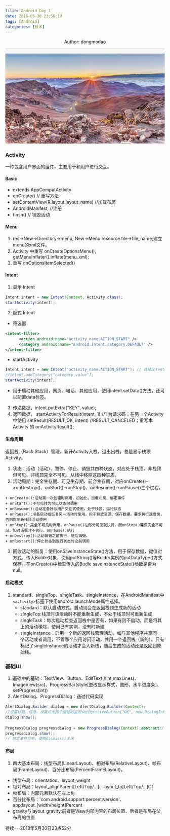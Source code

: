 ```yaml
---
title: Android Day 1
date: 2018-05-30 23:56:19
tags: [Android]
categories: [技术]
---
```

<center>
Author: dongmodao
</center>

---

![](Android-Day-1/index.jpg)

### Activity
一种包含用户界面的组件，主要用于和用户进行交互。

#### Basic

 + extends AppCompatActivity
 + onCreate() // 重写方法
 + setContentView(R.layout.layout_name) //加载布局
 + AndroidManifest, <activity android:name=".Activity_Name">  //注册
 + finsh()      // 销毁活动 <!-- more -->
#### Menu
 1. res->New->Directory->menu, New->Menu resource file->file_name;建立menu的xml文件。
 2. Activity 中重写 onCreateOptionsMenu(), getMenuInflater().inflate(menu_xml);
 3. 重写 onOptionsItemSelected()

#### Intent
 1. 显示 Intent
  ``` java
  Intent intent = new Intent(Context, Activity.class);
  startActivity(intent);
  ```
 2. 隐式 Intent
  + 筛选器
  ``` xml
  <intent-filter>
        <action android:name="activity_name.ACTION_START" />
        <category android:name="android.intent.category.DEFAULT" />
  </intent-filter>
  ```
  + startActivity
  ``` java
  Intent intent = new Intent("activity_name.ACTION_START"); // 选择intent
  //intent.addCategory("category_value");
  startActivity(intent);
  ```
  + 用于启动其他应用，网页、电话、其他应用，使用intent.setData()方法，还可以配置data标签。

 3. 传递数据，intent.putExtra("KEY", value);
 4. 返回数据， startActivityForResult(intent, 1);//1 为请求码；在另一个Activity中使用 setResult(RESULT_OK, intent) //RESULT_CANCELED；重写本Activity 的 onActivityResult();


#### 生命周期
返回栈（Back Stack）管理，新开Activity入栈，退出出栈，总是显示栈顶Activity。

 1. 状态：活动（活动）、暂停、停止、销毁共四种状态，对应处于栈顶、非栈顶但可见、非栈顶完全不可见、从栈中移除这四种实质。
 2. 活动周期：完全生存期、可见生存期、前台生存期，对应onCreate()->onDestroy()、onStart()->onStop()、onResume()->onPause()三个过程。
  ```
  + onCreate():活动第一次创建时调用，初始化，加载布局、绑定事件
  + onStart():不可见转为可见状态时调用
  + onResume():活动准备好与用户交互式使用，处于栈顶，运行状态
  + onPause():准备启动或恢复另一活动时使用，用于释放资源、保存数据。要求执行速度快，否则影响新栈顶活动使用
  + onStop():完全不可见时调用，onPause()在部分可见就执行，而onStop()需要完全不可见，如对话框时不执行，onPause()执行
  + onDestroy():活动销毁之前执行，随后销毁。
  + onRestart():停止状态到运行状态时之前调用
  ```
 3. 回收活动的恢复：使用onSaveInstanceState()方法，用于保存数据，键值对方式，传入Buldle对象，使用putString()等Bulder实例的putDataType()方式保存。在onCreate()中检查传入的Budle saveInstanceState()参数是否为null。

#### 启动模式
 1. standard、singleTop、singleTask、singleInstance，在AndroidManifest中``<activity>``标签下使用android:launchMode属性选择。
    + standard：默认启动方式，启动则会在返回栈顶生成新的活动
    + singleTop:栈顶时该活动时不能重新生成，不处于栈顶时可重新生成
    + singleTask：每次启动检查返回栈中是否有，如果有则不启动，而是将其上的活动移除，使用已有实例，没有时新建
    + singleInstance：启用一个新的返回栈管理活动。如与其他程序共享同一个活动或者调用，不管哪个应用访问活动，共用一个返回栈（新的）。只有标记了singleInstance的活动才会入新栈，随后生成的活动还是返回到原始栈。

### 基础UI
 1. 基础中的基础：TextView、Button、EditText(hint,maxLines)、ImageView(src)、ProgressBar(style[更改显示样式，圆形，水平进度条]、setProgress(int))
 2. AlertDialog、ProgressDialog：通过代码实现
  ```java
  AlertDialog.Builder dialog = new AlertDialog.Builder(Context);
  //设置标题、信息、设置点击两个按钮的监听setPositiveButton("OK", new DialogInterface.OnClickListener(){})与setNegative("Cancel", new Dialog)
  dialog.show();

  ProgressDialog progressdialog = new ProgressDialog(Context);abstract// 设置标题、返回键关闭等
  progressdialog.show();
  // 绑定事件监听、使用dismiss()关闭
  ```

#### 布局
 1. 四大基本布局：线型布局(LinearLayout)、相对布局(RelativeLayout)、帧布局(FrameLayout)、百分比布局(PercentFrameLayout)。
  + 线型布局：orientation、layout_weight
  + 相对布局：layout_alignParent[Left/Top/...]、layout_to[Left/Top/...]Of
  + 帧布局：内部元素默认在左上角
  + 百分比布局：'com.android.support:percent:version'、app:layout_[width/height]Percent
  + gravity与layout_gravity:前者是View内部内容的布局位置、后者是布局在父布局的位置

待续---2018年5月30日23点52分
